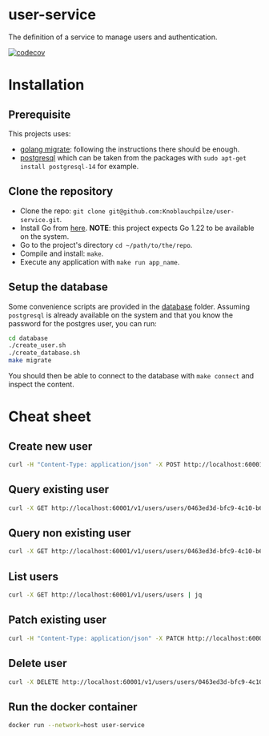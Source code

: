 
# user-service

The definition of a service to manage users and authentication.

[![codecov](https://codecov.io/gh/Knoblauchpilze/user-service/branch/master/badge.svg?token=WNLIZF0FBL)](https://codecov.io/gh/Knoblauchpilze/user-service)

# Installation

## Prerequisite

This projects uses:

- [golang migrate](https://github.com/golang-migrate/migrate/blob/master/cmd/migrate/README.md): following the instructions there should be enough.
- [postgresql](https://www.postgresql.org/) which can be taken from the packages with `sudo apt-get install postgresql-14` for example.

## Clone the repository

- Clone the repo: `git clone git@github.com:Knoblauchpilze/user-service.git`.
- Install Go from [here](https://go.dev/doc/install). **NOTE**: this project expects Go 1.22 to be available on the system.
- Go to the project's directory `cd ~/path/to/the/repo`.
- Compile and install: `make`.
- Execute any application with `make run app_name`.

## Setup the database

Some convenience scripts are provided in the [database](database) folder. Assuming `postgresql` is already available on the system and that you know the password for the postgres user, you can run:

```bash
cd database
./create_user.sh
./create_database.sh
make migrate
```

You should then be able to connect to the database with `make connect` and inspect the content.

# Cheat sheet

## Create new user
```bash
curl -H "Content-Type: application/json" -X POST http://localhost:60001/v1/users/users -d '{"email":"some-user@mail.com","password":"1234"}' | jq
```

## Query existing user
```bash
curl -X GET http://localhost:60001/v1/users/users/0463ed3d-bfc9-4c10-b6ee-c223bbca0fab | jq
```

## Query non existing user
```bash
curl -X GET http://localhost:60001/v1/users/users/0463ed3d-bfc9-4c10-b6ee-c223bbca0fac | jq
```

## List users
```bash
curl -X GET http://localhost:60001/v1/users/users | jq
```

## Patch existing user
```bash
curl -H "Content-Type: application/json" -X PATCH http://localhost:60001/v1/users/users/0463ed3d-bfc9-4c10-b6ee-c223bbca0fab -d '{"email":"some-other-user@mail.com","password":"1235"}'| jq
```

## Delete user
```bash
curl -X DELETE http://localhost:60001/v1/users/users/0463ed3d-bfc9-4c10-b6ee-c223bbca0fab | jq
```

## Run the docker container
```bash
docker run --network=host user-service
```